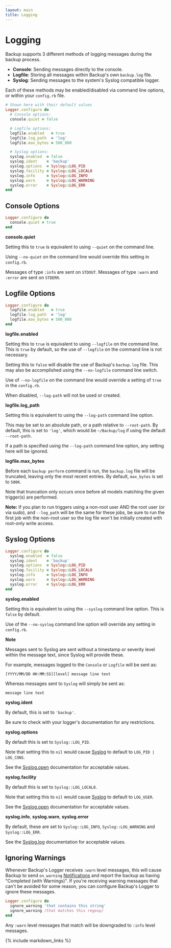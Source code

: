 ```yaml
---
layout: main
title: Logging
---
```


Logging
=======

Backup supports 3 different methods of logging messages during the backup process.

- **Console**: Sending messages directly to the console.
- **Logfile**: Storing all messages within Backup's own `backup.log` file.
- **Syslog**: Sending messages to the system's Syslog compatible logger.

Each of these methods may be enabled/disabled via command line options, or within your `config.rb` file.

```ruby
# Shown here with their default values
Logger.configure do
  # Console options:
  console.quiet = false

  # Logfile options:
  logfile.enabled   = true
  logfile.log_path  = 'log'
  logfile.max_bytes = 500_000

  # Syslog options:
  syslog.enabled  = false
  syslog.ident    = 'backup'
  syslog.options  = Syslog::LOG_PID
  syslog.facility = Syslog::LOG_LOCAL0
  syslog.info     = Syslog::LOG_INFO
  syslog.warn     = Syslog::LOG_WARNING
  syslog.error    = Syslog::LOG_ERR
end
```

Console Options
---------------

```ruby
Logger.configure do
  console.quiet = true
end
```

**console.quiet**

Setting this to `true` is equivalent to using `--quiet` on the command line.

Using `--no-quiet` on the command line would override this setting in `config.rb`.

Messages of type `:info` are sent on `STDOUT`. Messages of type `:warn` and `:error` are sent on `STDERR`.


Logfile Options
---------------

```ruby
Logger.configure do
  logfile.enabled   = true
  logfile.log_path  = 'log'
  logfile.max_bytes = 500_000
end
```

**logfile.enabled**

Setting this to `true` is equivalent to using `--logfile` on the command line.
This is `true` by default, so the use of `--logfile` on the command line is not necessary.

Setting this to `false` will disable the use of Backup's `backup.log` file.
This may also be accomplished using the `--no-logfile` command line switch.

Use of `--no-logfile` on the command line would override a setting of `true` in the `config.rb`.

When disabled, `--log-path` will not be used or created.

**logfile.log_path**

Setting this is equivalent to using the `--log-path` command line option.

This may be set to an absolute path, or a path relative to `--root-path`.
By default, this is set to `'log'`, which would be `~/Backup/log` if using the default `--root-path`.

If a path is specified using the `--log-path` command line option, any setting here will be ignored.

**logfile.max_bytes**

Before each `backup perform` command is run, the `backup.log` file will be truncated,
leaving only the most recent entries. By default, `max_bytes` is set to `500K`.

Note that truncation only occurs once before all models matching the given trigger(s) are performed.

**Note:** If you plan to run triggers using a non-root user AND the root user (or via sudo),
and `--log_path` will be the same for these jobs, be sure to run the first job with the non-root user
so the log file won't be initially created with root-only write access.


Syslog Options
--------------

```ruby
Logger.configure do
  syslog.enabled  = false
  syslog.ident    = 'backup'
  syslog.options  = Syslog::LOG_PID
  syslog.facility = Syslog::LOG_LOCAL0
  syslog.info     = Syslog::LOG_INFO
  syslog.warn     = Syslog::LOG_WARNING
  syslog.error    = Syslog::LOG_ERR
end
```

**syslog.enabled**

Setting this is equivalent to using the `--syslog` command line option. This is `false` by default.

Use of the `--no-syslog` command line option will override any setting in `config.rb`.

**Note**

Messages sent to Syslog are sent without a timestamp or severity level within the message text,
since Syslog will provide these.

For example, messages logged to the `Console` or `Logfile` will be sent as:

    [YYYY/MM/DD HH:MM:SS][level] message line text

Whereas messages sent to `Syslog` will simply be sent as:

    message line text


**syslog.ident**

By default, this is set to `'backup'`.

Be sure to check with your logger's documentation for any restrictions.

**syslog.options**

By default this is set to `Syslog::LOG_PID`.

Note that setting this to `nil` would cause [Syslog][] to default to `LOG_PID | LOG_CONS`.

See the [Syslog.open][] documentation for acceptable values.

**syslog.facility**

By default this is set to `Syslog::LOG_LOCAL0`.

Note that setting this to `nil` would cause [Syslog][] to default to `LOG_USER`.

See the [Syslog.open][] documentation for acceptable values.

**syslog.info**, **syslog.warn**, **syslog.error**

By default, these are set to `Syslog::LOG_INFO`, `Syslog::LOG_WARNING` and `Syslog::LOG_ERR`.

See the [Syslog.log][] documentation for acceptable values.


Ignoring Warnings
-----------------

Whenever Backup's Logger receives `:warn` level messages, this will cause Backup to send `on_warning`
[Notifications](Notifiers) and report the backup as having "Completed (with Warnings)". If you're receiving warning
messages that can't be avoided for some reason, you can configure Backup's Logger to ignore these messages.

```rb
Logger.configure do
  ignore_warning 'that contains this string'
  ignore_warning /that matches this regexp/
end
```

Any `:warn` level messages that match will be downgraded to `:info` level messages.


[Performing Backups]: Performing-Backups
[Syslog]: http://rdoc.info/stdlib/syslog/Syslog
[Syslog.open]: http://rdoc.info/stdlib/syslog/Syslog.open
[Syslog.log]: http://rdoc.info/stdlib/syslog/Syslog.log

{% include markdown_links %}
